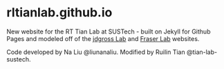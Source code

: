 # rltianlab.github.io
New website for the RT Tian Lab at SUSTech - built on Jekyll for Github Pages and modeled off of the [jdgross Lab](http://jdgrosslab.org) and [Fraser Lab](http://fraserlab.com) websites.

Code developed by Na Liu @liunanaliu. Modified by Ruilin Tian @tian-lab-sustech.

